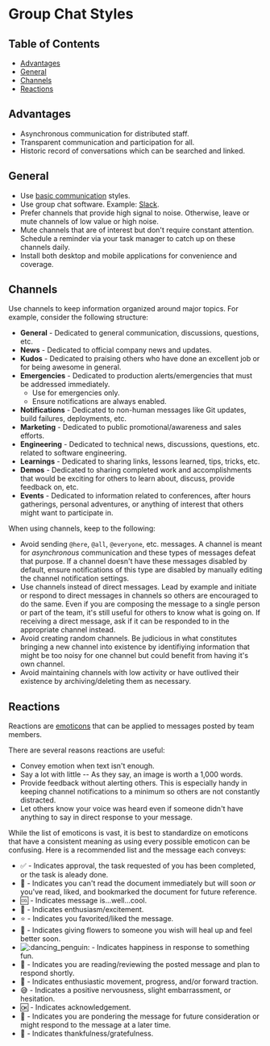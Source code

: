 # Group Chat Styles

<!-- Tocer[start]: Auto-generated, don't remove. -->

## Table of Contents

  - [Advantages](#advantages)
  - [General](#general)
  - [Channels](#channels)
  - [Reactions](#reactions)

<!-- Tocer[finish]: Auto-generated, don't remove. -->

## Advantages

- Asynchronous communication for distributed staff.
- Transparent communication and participation for all.
- Historic record of conversations which can be searched and linked.

## General

- Use [basic communication](basic.md) styles.
- Use group chat software. Example: [Slack](https://slack.com).
- Prefer channels that provide high signal to noise. Otherwise, leave or mute channels of low value
  or high noise.
- Mute channels that are of interest but don't require constant attention. Schedule a reminder via
  your task manager to catch up on these channels daily.
- Install both desktop and mobile applications for convenience and coverage.

## Channels

Use channels to keep information organized around major topics. For example, consider the following
structure:

- **General** - Dedicated to general communication, discussions, questions, etc.
- **News** - Dedicated to official company news and updates.
- **Kudos** - Dedicated to praising others who have done an excellent job or for being awesome in
  general.
- **Emergencies** - Dedicated to production alerts/emergencies that must be addressed immediately.
  - Use for emergencies only.
  - Ensure notifications are always enabled.
- **Notifications** - Dedicated to non-human messages like Git updates, build failures, deployments,
  etc.
- **Marketing** - Dedicated to public promotional/awareness and sales efforts.
- **Engineering** - Dedicated to technical news, discussions, questions, etc. related to software
  engineering.
- **Learnings** - Dedicated to sharing links, lessons learned, tips, tricks, etc.
- **Demos** - Dedicated to sharing completed work and accomplishments that would be exciting for
  others to learn about, discuss, provide feedback on, etc.
- **Events** - Dedicated to information related to conferences, after hours gatherings, personal
  adventures, or anything of interest that others might want to participate in.

When using channels, keep to the following:

- Avoid sending `@here`, `@all`, `@everyone`, etc. messages. A channel is meant for *asynchronous*
  communication and these types of messages defeat that purpose. If a channel doesn't have these
  messages disabled by default, ensure notifications of this type are disabled by manually editing
  the channel notification settings.
- Use channels instead of direct messages. Lead by example and initiate or respond to direct
  messages in channels so others are encouraged to do the same. Even if you are composing the
  message to a single person or part of the team, it's still useful for others to know what is going
  on. If receiving a direct message, ask if it can be responded to in the appropriate channel
  instead.
- Avoid creating random channels. Be judicious in what constitutes bringing a new channel into
  existence by identifiying information that might be too noisy for one channel but could benefit
  from having it's own channel.
- Avoid maintaining channels with low activity or have outlived their existence by
  archiving/deleting them as necessary.

## Reactions

Reactions are [emoticons](http://www.webpagefx.com/tools/emoji-cheat-sheet) that can be applied to
messages posted by team members.

There are several reasons reactions are useful:

- Convey emotion when text isn't enough.
- Say a lot with little -- As they say, an image is worth a 1,000 words.
- Provide feedback without alerting others. This is especially handy in keeping channel
  notifications to a minimum so others are not constantly distracted.
- Let others know your voice was heard even if someone didn't have anything to say in direct
  response to your message.

While the list of emoticons is vast, it is best to standardize on emoticons that have a consistent
meaning as using every possible emoticon can be confusing. Here is a recommended list and the
message each conveys:

- :white_check_mark: - Indicates approval, the task requested of you has been completed, or the task
  is aleady done.
- :bookmark: - Indicates you can't read the document immediately but will soon *or* you've read,
  liked, and bookmarked the document for future reference.
- :cool: - Indicates message is...well...cool.
- :tada: - Indicates enthusiasm/excitement.
- :star: - Indicates you favorited/liked the message.
- :sunflower: - Indicates giving flowers to someone you wish will heal up and feel better soon.
- ![:dancing_penguin:](http://emoji.alchemists.io.s3.amazonaws.com/dancing-penguin.gif) - Indicates
  happiness in response to something fun.
- :eyes: - Indicates you are reading/reviewing the posted message and plan to respond shortly.
- :rocket: - Indicates enthusiastic movement, progress, and/or forward traction.
- :sweat_smile: - Indicates a positive nervousness, slight embarrassment, or hesitation.
- :ok: - Indicates acknowledgement.
- :thought_balloon: - Indicates you are pondering the message for future consideration or might
  respond to the message at a later time.
- :bow: - Indicates thankfulness/gratefulness.
